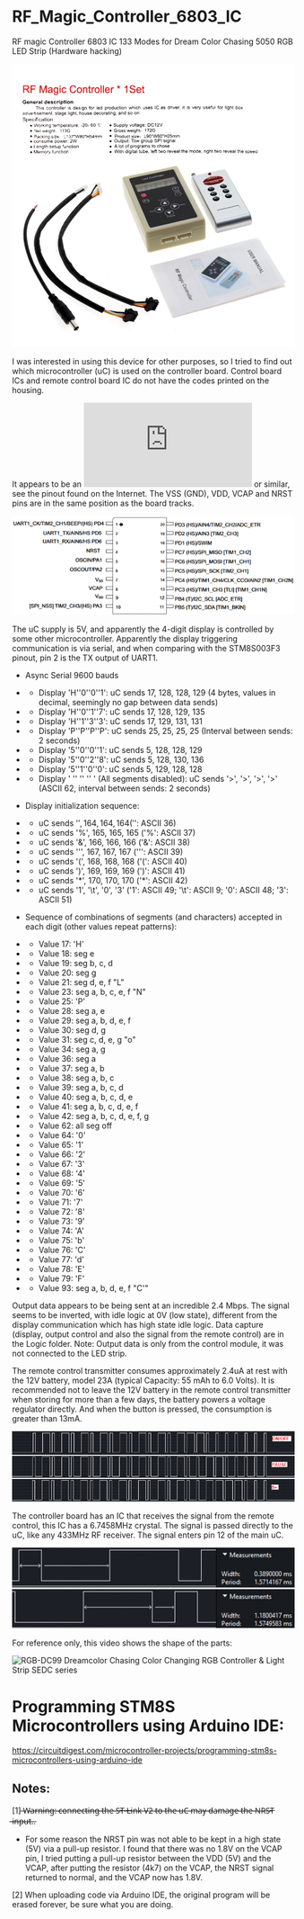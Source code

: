 # RF_Magic_Controller_6803_IC
RF magic Controller 6803 IC 133 Modes for Dream Color Chasing 5050 RGB LED Strip (Hardware hacking)

![alt text](https://raw.githubusercontent.com/rtek1000/RF_Magic_Controller_6803_IC/main/Description.jpg?raw=true)

I was interested in using this device for other purposes, so I tried to find out which microcontroller (uC) is used on the controller board. Control board ICs and remote control board IC do not have the codes printed on the housing.

It appears to be an ![STM8S103F3](https://www.st.com/en/microcontrollers-microprocessors/stm8s103f3.html) or similar, see the pinout found on the Internet. The VSS (GND), VDD, VCAP and NRST pins are in the same position as the board tracks.

![alt text](https://raw.githubusercontent.com/rtek1000/RF_Magic_Controller_6803_IC/main/STM8S103F3.png?raw=true)

The uC supply is 5V, and apparently the 4-digit display is controlled by some other microcontroller.
Apparently the display triggering communication is via serial, and when comparing with the STM8S003F3 pinout, pin 2 is the TX output of UART1.
- Async Serial 9600 bauds
- - Display 'H''0''0''1': uC sends 17, 128, 128, 129 (4 bytes, values in decimal, seemingly no gap between data sends)
- - Display 'H''0''1''7': uC sends 17, 128, 129, 135
- - Display 'H''1''3''3': uC sends 17, 129, 131, 131
- - Display 'P''P''P''P': uC sends 25, 25, 25, 25 (Interval between sends: 2 seconds)
- - Display '5''0''0''1': uC sends 5, 128, 128, 129
- - Display '5''0''2''8': uC sends 5, 128, 130, 136
- - Display '5''1''0''0': uC sends 5, 129, 128, 128
- - Display ' '' '' '' ' (All segments disabled): uC sends '>', '>', '>', '>' (ASCII 62, interval between sends: 2 seconds) 

- Display initialization sequence:
- - uC sends '$', 164, 164, 164 ('$': ASCII 36)
- - uC sends '%', 165, 165, 165 ('%': ASCII 37)
- - uC sends '&', 166, 166, 166 ('&': ASCII 38)
- - uC sends ''', 167, 167, 167 (''': ASCII 39)
- - uC sends '(', 168, 168, 168 ('(': ASCII 40)
- - uC sends ')', 169, 169, 169 (')': ASCII 41)
- - uC sends '\*', 170, 170, 170 ('\*': ASCII 42)
- - uC sends '1', '\t', '0', '3' ('1': ASCII 49; '\t': ASCII 9; '0': ASCII 48; '3': ASCII 51)

- Sequence of combinations of segments (and characters) accepted in each digit (other values repeat patterns):
- - Value 17: 'H'
- - Value 18: seg e
- - Value 19: seg b, c, d
- - Value 20: seg g
- - Value 21: seg d, e, f "L"
- - Value 23: seg a, b, c, e, f "N"
- - Value 25: 'P'
- - Value 28: seg a, e
- - Value 29: seg a, b, d, e, f
- - Value 30: seg d, g
- - Value 31: seg c, d, e, g "o"
- - Value 34: seg a, g
- - Value 36: seg a
- - Value 37: seg a, b
- - Value 38: seg a, b, c
- - Value 39: seg a, b, c, d
- - Value 40: seg a, b, c, d, e
- - Value 41: seg a, b, c, d, e, f
- - Value 42: seg a, b, c, d, e, f, g
- - Value 62: all seg off
- - Value 64: '0'
- - Value 65: '1'
- - Value 66: '2'
- - Value 67: '3'
- - Value 68: '4'
- - Value 69: '5'
- - Value 70: '6'
- - Value 71: '7'
- - Value 72: '8'
- - Value 73: '9'
- - Value 74: 'A'
- - Value 75: 'b'
- - Value 76: 'C'
- - Value 77: 'd'
- - Value 78: 'E'
- - Value 79: 'F'
- - Value 93: seg a, b, d, e, f "C'"

Output data appears to be being sent at an incredible 2.4 Mbps. The signal seems to be inverted, with idle logic at 0V (low state), different from the display communication which has high state idle logic. Data capture (display, output control and also the signal from the remote control) are in the Logic folder. Note: Output data is only from the control module, it was not connected to the LED strip.

The remote control transmitter consumes approximately 2.4uA at rest with the 12V battery, model 23A (typical Capacity: 55 mAh to 6.0 Volts). It is recommended not to leave the 12V battery in the remote control transmitter when storing for more than a few days, the battery powers a voltage regulator directly. And when the button is pressed, the consumption is greater than 13mA. 

![alt text](https://raw.githubusercontent.com/rtek1000/RF_Magic_Controller_6803_IC/main/Remote_control.png?raw=true)

The controller board has an IC that receives the signal from the remote control, this IC has a 6.7458MHz crystal. The signal is passed directly to the uC, like any 433MHz RF receiver. The signal enters pin 12 of the main uC.

![alt text](https://raw.githubusercontent.com/rtek1000/RF_Magic_Controller_6803_IC/main/Remote_control2.png?raw=true)

For reference only, this video shows the shape of the parts:

![RGB-DC99 Dreamcolor Chasing Color Changing RGB Controller & Light Strip SEDC series](https://www.youtube.com/watch?v=fhb3GJJXOHg)

# Programming STM8S Microcontrollers using Arduino IDE:

https://circuitdigest.com/microcontroller-projects/programming-stm8s-microcontrollers-using-arduino-ide


## Notes:

[1]  ̶W̶a̶r̶n̶i̶n̶g̶:̶ ̶c̶o̶n̶n̶e̶c̶t̶i̶n̶g̶ ̶t̶h̶e̶ ̶S̶T̶-̶L̶i̶n̶k̶ ̶V̶2̶ ̶t̶o̶ ̶t̶h̶e̶ ̶u̶C̶ ̶m̶a̶y̶ ̶d̶a̶m̶a̶g̶e̶ ̶t̶h̶e̶ ̶N̶R̶S̶T̶ ̶i̶n̶p̶u̶t̶.̶.
- For some reason the NRST pin was not able to be kept in a high state (5V) via a pull-up resistor. I found that there was no 1.8V on the VCAP pin, I tried putting a pull-up resistor between the VDD (5V) and the VCAP, after putting the resistor (4k7) on the VCAP, the NRST signal returned to normal, and the VCAP now has 1.8V.

[2] When uploading code via Arduino IDE, the original program will be erased forever, be sure what you are doing.

